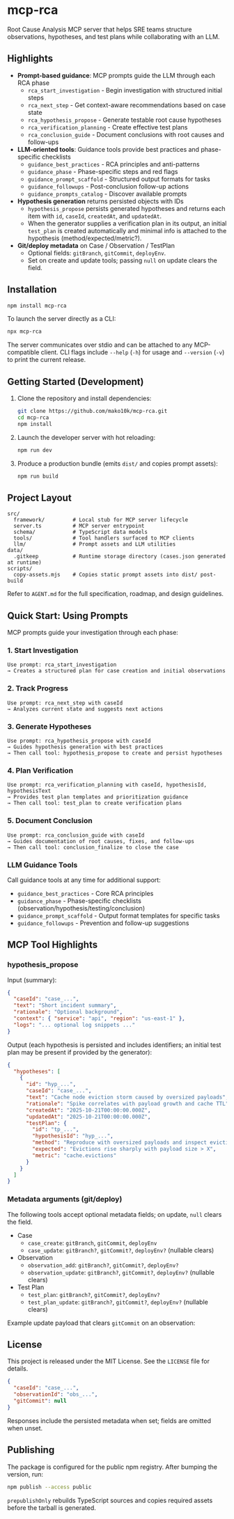 # mcp-rca

Root Cause Analysis MCP server that helps SRE teams structure observations, hypotheses, and test plans while collaborating with an LLM.

## Highlights

- **Prompt-based guidance**: MCP prompts guide the LLM through each RCA phase
  - `rca_start_investigation` - Begin investigation with structured initial steps
  - `rca_next_step` - Get context-aware recommendations based on case state
  - `rca_hypothesis_propose` - Generate testable root cause hypotheses
  - `rca_verification_planning` - Create effective test plans
  - `rca_conclusion_guide` - Document conclusions with root causes and follow-ups
- **LLM-oriented tools**: Guidance tools provide best practices and phase-specific checklists
  - `guidance_best_practices` - RCA principles and anti-patterns
  - `guidance_phase` - Phase-specific steps and red flags
  - `guidance_prompt_scaffold` - Structured output formats for tasks
  - `guidance_followups` - Post-conclusion follow-up actions
  - `guidance_prompts_catalog` - Discover available prompts
- **Hypothesis generation** returns persisted objects with IDs
  - `hypothesis_propose` persists generated hypotheses and returns each item with `id`, `caseId`, `createdAt`, and `updatedAt`.
  - When the generator supplies a verification plan in its output, an initial `test_plan` is created automatically and minimal info is attached to the hypothesis (method/expected/metric?).
- **Git/deploy metadata** on Case / Observation / TestPlan
  - Optional fields: `gitBranch`, `gitCommit`, `deployEnv`.
  - Set on create and update tools; passing `null` on update clears the field.

## Installation

```bash
npm install mcp-rca
```

To launch the server directly as a CLI:

```bash
npx mcp-rca
```

The server communicates over stdio and can be attached to any MCP-compatible client. CLI flags include `--help` (`-h`) for usage and `--version` (`-v`) to print the current release.

## Getting Started (Development)

1. Clone the repository and install dependencies:
   ```bash
   git clone https://github.com/mako10k/mcp-rca.git
   cd mcp-rca
   npm install
   ```
2. Launch the developer server with hot reloading:
   ```bash
   npm run dev
   ```
3. Produce a production bundle (emits `dist/` and copies prompt assets):
   ```bash
   npm run build
   ```

## Project Layout

```
src/
  framework/         # Local stub for MCP server lifecycle
  server.ts          # MCP server entrypoint
  schema/            # TypeScript data models
  tools/             # Tool handlers surfaced to MCP clients
  llm/               # Prompt assets and LLM utilities
data/
  .gitkeep           # Runtime storage directory (cases.json generated at runtime)
scripts/
  copy-assets.mjs    # Copies static prompt assets into dist/ post-build
```

Refer to `AGENT.md` for the full specification, roadmap, and design guidelines.

## Quick Start: Using Prompts

MCP prompts guide your investigation through each phase:

### 1. Start Investigation
```
Use prompt: rca_start_investigation
→ Creates a structured plan for case creation and initial observations
```

### 2. Track Progress
```
Use prompt: rca_next_step with caseId
→ Analyzes current state and suggests next actions
```

### 3. Generate Hypotheses
```
Use prompt: rca_hypothesis_propose with caseId
→ Guides hypothesis generation with best practices
→ Then call tool: hypothesis_propose to create and persist hypotheses
```

### 4. Plan Verification
```
Use prompt: rca_verification_planning with caseId, hypothesisId, hypothesisText
→ Provides test plan templates and prioritization guidance
→ Then call tool: test_plan to create verification plans
```

### 5. Document Conclusion
```
Use prompt: rca_conclusion_guide with caseId
→ Guides documentation of root causes, fixes, and follow-ups
→ Then call tool: conclusion_finalize to close the case
```

### LLM Guidance Tools

Call guidance tools at any time for additional support:
- `guidance_best_practices` - Core RCA principles
- `guidance_phase` - Phase-specific checklists (observation/hypothesis/testing/conclusion)
- `guidance_prompt_scaffold` - Output format templates for specific tasks
- `guidance_followups` - Prevention and follow-up suggestions

## MCP Tool Highlights

### hypothesis_propose

Input (summary):

```json
{
  "caseId": "case_...",
  "text": "Short incident summary",
  "rationale": "Optional background",
  "context": { "service": "api", "region": "us-east-1" },
  "logs": "... optional log snippets ..."
}
```

Output (each hypothesis is persisted and includes identifiers; an initial test plan may be present if provided by the generator):

```json
{
  "hypotheses": [
    {
      "id": "hyp_...",
      "caseId": "case_...",
      "text": "Cache node eviction storm caused by oversized payloads",
      "rationale": "Spike correlates with payload growth and cache TTL",
      "createdAt": "2025-10-21T00:00:00.000Z",
      "updatedAt": "2025-10-21T00:00:00.000Z",
      "testPlan": {
        "id": "tp_...",          
        "hypothesisId": "hyp_...",
        "method": "Reproduce with oversized payloads and inspect eviction rate",
        "expected": "Evictions rise sharply with payload size > X",
        "metric": "cache.evictions"
      }
    }
  ]
}
```

### Metadata arguments (git/deploy)

The following tools accept optional metadata fields; on update, `null` clears the field.

- Case
  - `case_create`: `gitBranch`, `gitCommit`, `deployEnv`
  - `case_update`: `gitBranch?`, `gitCommit?`, `deployEnv?` (nullable clears)
- Observation
  - `observation_add`: `gitBranch?`, `gitCommit?`, `deployEnv?`
  - `observation_update`: `gitBranch?`, `gitCommit?`, `deployEnv?` (nullable clears)
- Test Plan
  - `test_plan`: `gitBranch?`, `gitCommit?`, `deployEnv?`
  - `test_plan_update`: `gitBranch?`, `gitCommit?`, `deployEnv?` (nullable clears)

Example update payload that clears `gitCommit` on an observation:

## License

This project is released under the MIT License. See the `LICENSE` file for details.

```json
{
  "caseId": "case_...",
  "observationId": "obs_...",
  "gitCommit": null
}
```

Responses include the persisted metadata when set; fields are omitted when unset.

## Publishing

The package is configured for the public npm registry. After bumping the version, run:

```bash
npm publish --access public
```

`prepublishOnly` rebuilds TypeScript sources and copies required assets before the tarball is generated.
